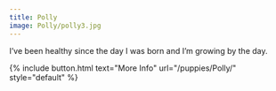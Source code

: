 ```yaml
---
title: Polly
image: Polly/polly3.jpg
---
```


I’ve been healthy since the day I was born and I’m growing by the day. 


{% include button.html text="More Info" url="/puppies/Polly/" style="default" %}
